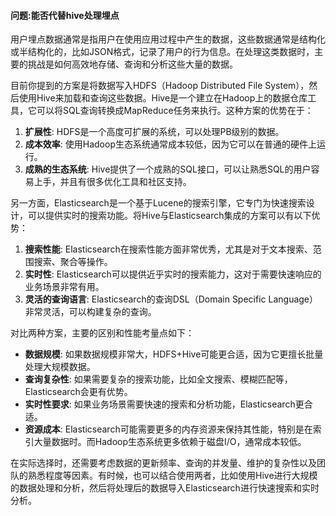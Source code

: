 #### 问题:能否代替hive处理埋点

用户埋点数据通常是指用户在使用应用过程中产生的数据，这些数据通常是结构化或半结构化的，比如JSON格式，记录了用户的行为信息。在处理这类数据时，主要的挑战是如何高效地存储、查询和分析这些大量的数据。

目前你提到的方案是将数据写入HDFS（Hadoop Distributed File System），然后使用Hive来加载和查询这些数据。Hive是一个建立在Hadoop上的数据仓库工具，它可以将SQL查询转换成MapReduce任务来执行。这种方案的优势在于：

1. **扩展性**: HDFS是一个高度可扩展的系统，可以处理PB级别的数据。
2. **成本效率**: 使用Hadoop生态系统通常成本较低，因为它可以在普通的硬件上运行。
3. **成熟的生态系统**: Hive提供了一个成熟的SQL接口，可以让熟悉SQL的用户容易上手，并且有很多优化工具和社区支持。

另一方面，Elasticsearch是一个基于Lucene的搜索引擎，它专门为快速搜索设计，可以提供实时的搜索功能。将Hive与Elasticsearch集成的方案可以有以下优势：

1. **搜索性能**: Elasticsearch在搜索性能方面非常优秀，尤其是对于文本搜索、范围搜索、聚合等操作。
2. **实时性**: Elasticsearch可以提供近乎实时的搜索能力，这对于需要快速响应的业务场景非常有用。
3. **灵活的查询语言**: Elasticsearch的查询DSL（Domain Specific Language）非常灵活，可以构建复杂的查询。

对比两种方案，主要的区别和性能考量点如下：

- **数据规模**: 如果数据规模非常大，HDFS+Hive可能更合适，因为它更擅长批量处理大规模数据。
- **查询复杂性**: 如果需要复杂的搜索功能，比如全文搜索、模糊匹配等，Elasticsearch会更有优势。
- **实时性要求**: 如果业务场景需要快速的搜索和分析功能，Elasticsearch更合适。
- **资源成本**: Elasticsearch可能需要更多的内存资源来保持其性能，特别是在索引大量数据时。而Hadoop生态系统更多依赖于磁盘I/O，通常成本较低。

在实际选择时，还需要考虑数据的更新频率、查询的并发量、维护的复杂性以及团队的熟悉程度等因素。有时候，也可以结合使用两者，比如使用Hive进行大规模的数据处理和分析，然后将处理后的数据导入Elasticsearch进行快速搜索和实时分析。
